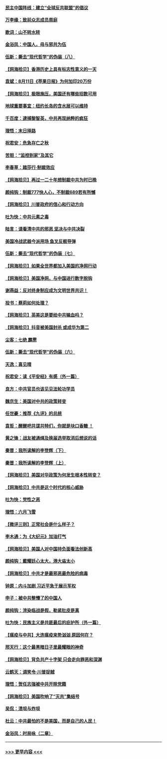 #### [民主中国阵线：建立“全球反共联盟”的倡议](../pages/nsc993/n12324177.md?t=08130651) 
#### [万李缘：致前众志成员周庭](../pages/nsc993/n12324635.md?t=08130651) 
#### [歌词：山不转水转](../pages/nsc993/n12324599.md?t=08130651) 
#### [金浴凤：中国人，毋与邪共为伍](../pages/nsc993/n12324257.md?t=08130651) 
#### [伍新：撕去“现代哲学”的伪装（八）](../pages/nsc993/n12324188.md?t=08130651) 
#### [【网海拾贝】香港历史上具有标志性意义的一天](../pages/nsc993/n12324021.md?t=08130651) 
#### [袁斌：8月11日《苹果日报》为何加印20万份](../pages/nsc993/n12323955.md?t=08130651) 
#### [【网海拾贝】极限施压，美国还有哪些招数可用](../pages/nsc993/n12322512.md?t=08130651) 
#### [地球重要事宜：纽约长岛的含水层可以维持](../pages/nsc993/n12321844.md?t=08130651) 
#### [千百度：逮捕黎智英，中共再现纳粹的疯狂](../pages/nsc993/n12321777.md?t=08130651) 
#### [理悟：末日择路](../pages/nsc993/n12320812.md?t=08130651) 
#### [祝君安：危急存亡之秋](../pages/nsc993/n12320795.md?t=08130651) 
#### [苦胆：“监控到家”及其它](../pages/nsc993/n12320751.md?t=08130651) 
#### [李春草：踏莎行·制裁效应](../pages/nsc993/n12318290.md?t=08130651) 
#### [【网海拾贝】再过一二十年想制裁中共为时已晚](../pages/nsc993/n12318195.md?t=08130651) 
#### [颜纯钩：制裁777快人心，不制裁689若有所憾](../pages/nsc993/n12316912.md?t=08130651) 
#### [【网海拾贝】川普政府的信心和行动方向](../pages/nsc993/n12316673.md?t=08130651) 
#### [吐为快：中共元素之毒](../pages/nsc993/n12316547.md?t=08130651) 
#### [陆言：请看清中共的邪恶 坚决与中共决裂](../pages/nsc993/n12315784.md?t=08130651) 
#### [美国冷战武器今派用场 鱼叉反舰导弹](../pages/nsc993/n12316258.md?t=08130651) 
#### [伍新：撕去“现代哲学”的伪装（七）](../pages/nsc993/n12315846.md?t=08130651) 
#### [【网海拾贝】如果全世界都加入美国的净网行动](../pages/nsc993/n12315588.md?t=08130651) 
#### [【网海拾贝】美国净网，与中国进行数字脱钩](../pages/nsc993/n12312813.md?t=08130651) 
#### [谢燕益：反对终身制应成为文明世界共识！](../pages/nsc993/n12310465.md?t=08130651) 
#### [投书：蔡莉如何处理？](../pages/nsc993/n12310224.md?t=08130651) 
#### [【网海拾贝】英美这是要给中共输血吗？](../pages/nsc993/n12307646.md?t=08130651) 
#### [【网海拾贝】抖音被美国封杀 或成华为第二](../pages/nsc993/n12305277.md?t=08130651) 
#### [尘客：七绝 霹雳](../pages/nsc993/n12304053.md?t=08130651) 
#### [伍新：撕去“现代哲学”的伪装（六）](../pages/nsc993/n12303243.md?t=08130651) 
#### [天逸：喜见晴](../pages/nsc993/n12303226.md?t=08130651) 
#### [祝君安：读《平安经》有感（外一篇）](../pages/nsc993/n12303170.md?t=08130651) 
#### [良方：中共官员也该见见法轮功学员](../pages/nsc993/n12302985.md?t=08130651) 
#### [魏京生：美国对中共的政策转变](../pages/nsc993/n12302929.md?t=08130651) 
#### [任世豪：推荐《九评》的总统](../pages/nsc993/n12302838.md?t=08130651) 
#### [袁哲：醒醒吧共谍共特们，你就是块口香糖 ！](../pages/nsc993/n12302678.md?t=08130651) 
#### [黄之锋：战友被通缉及换届选举取消后想说的话](../pages/nsc993/n12302681.md?t=08130651) 
#### [秦晋：我所读解的李登辉（下）](../pages/nsc993/n12302171.md?t=08130651) 
#### [秦晋：我所读解的李登辉（上）](../pages/nsc993/n12301979.md?t=08130651) 
#### [【网海拾贝】美国对华政策为何发生根本性转变？](../pages/nsc993/n12302091.md?t=08130651) 
#### [【网海拾贝】中共是这个时代的核心威胁](../pages/nsc993/n12300541.md?t=08130651) 
#### [吐为快：党性之恶](../pages/nsc993/n12300263.md?t=08130651) 
#### [理悟：六月飞雪](../pages/nsc993/n12300243.md?t=08130651) 
#### [【微评三则】正常社会是什么样子？](../pages/nsc993/n12300228.md?t=08130651) 
#### [李木通：为《大纪元》加油打气](../pages/nsc993/n12280363.md?t=08130651) 
#### [【网海拾贝】美国人对中国持负面看法创新高](../pages/nsc993/n12298720.md?t=08130651) 
#### [颜纯钩：戴耀廷心太大，港大庙太小](../pages/nsc993/n12297682.md?t=08130651) 
#### [【网海拾贝】中共才是最邪恶最危险的病毒](../pages/nsc993/n12296470.md?t=08130651) 
#### [钟原：内斗加剧 习近平急于展示军权](../pages/nsc993/n12292544.md?t=08130651) 
#### [申子：被中共整懵了的中国人](../pages/nsc993/n12291389.md?t=08130651) 
#### [颜纯钩：渲染临战是假，勒紧肚皮是真](../pages/nsc993/n12290945.md?t=08130651) 
#### [吐为快：民族主义是共匪最后的庇护所（外一篇）](../pages/nsc993/n12290887.md?t=08130651) 
#### [【瘟疫与中共】大连瘟疫来势汹汹 原因何在？](../pages/nsc993/n12287474.md?t=08130651) 
#### [邢天行：这个最黑暗日子里最耀眼的神奇](../pages/nsc993/n12289882.md?t=08130651) 
#### [【网海拾贝】背负共产十字架 只会走向罪恶和深渊](../pages/nsc993/n12288290.md?t=08130651) 
#### [云鹤天：调笑令·川普捉贼](../pages/nsc993/n12285672.md?t=08130651) 
#### [理悟：贺任志强被中共开除党籍](../pages/nsc993/n12285597.md?t=08130651) 
#### [【网海拾贝】美国吹响了“灭共”集结号](../pages/nsc993/n12284522.md?t=08130651) 
#### [吴侃：溃坝与炸坝](../pages/nsc993/n12283593.md?t=08130651) 
#### [杜云：中共最怕的不是美国，而是自己的人民！](../pages/nsc993/n12282935.md?t=08130651) 
#### [金浴凤：时局咏（二章）](../pages/nsc993/n12282923.md?t=08130651) 

----
#### [ >>> 更早内容 <<< ](../indexes/nsc993-earlier.md)
